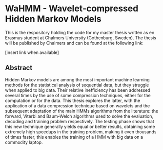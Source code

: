 # WaHMM - Wavelet-compressed Hidden Markov Models
This is the respository holding the code for my master thesis written as en Erasmus student at Chalmers University (Gothenburg, Sweden). The thesis will be published by Chalmers and can be found at the following link:

[insert link when available]

## Abstract
Hidden Markov models are among the most important machine learning methods for the statistical analysis of sequential data, but they struggle when applied to big data. Their relative inefficiency has been addressed several times by the use of some compression techniques, either for the computation or for the data. This thesis explores the latter, with the application of a data compression technique based on wavelets and the subsequent adaptation of the main HMMs algorithms from the literature: the forward, Viterbi and Baum-Welch algorithms used to solve the evaluation, decoding and training problem respectively. The testing phase shows that this new technique generally yields equal or better results, obtaining some extremely high speedups in the training problem, making it even thousands of times faster; this enables the training of a HMM with big data on a commodity laptop.

